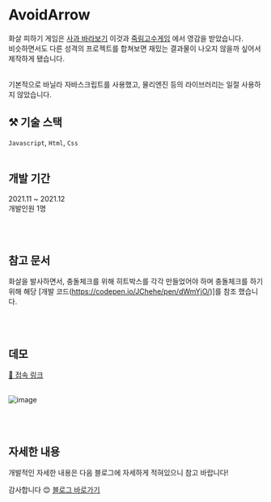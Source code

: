 # AvoidArrow

화살 피하기 게임은 [사과 바라보기](https://www.youtube.com/watch?v=4IwcqHazkfY) 이것과 [죽림고수게임](https://vidkidz.tistory.com/107) 에서 영감을 받았습니다. <br/>
비슷하면서도 다른 성격의 프로젝트를 합쳐보면 재밌는 결과물이 나오지 않을까 싶어서 제작하게 됐습니다. <br/><br/>

기본적으로 바닐라 자바스크립트를 사용했고, 물리엔진 등의 라이브러리는 일절 사용하지 않았습니다. <br/>

## ⚒️ 기술 스택
`Javascript`, `Html`, `Css`
<br/><br/>


## 개발 기간
2021.11 ~ 2021.12 <br/>
개발인원 1명

<br/><br/>

## 참고 문서
화살을 발사하면서, 충돌체크를 위해 히트박스를 각각 만들었어야 하며 충돌체크를 하기 위해 해당 [개발 코드(https://codepen.io/JChehe/pen/dWmYjO/)]를 참조 했습니다.


<br/><br/>


## 데모
[🔗 접속 링크](https://portfolio-a7824.web.app/Avoid_Arrows/index.html) <br/> <br/>

![image](https://github.com/hdev1004/AvoidArrowGame/assets/59737252/0e7a03b6-bfd5-4872-9bb2-8da8a54ec29f)

<br/><br/>

## 자세한 내용
개발적인 자세한 내용은 다음 블로그에 자세하게 적혀있으니 참고 바랍니다!

감사합니다 😊
[블로그 바로가기](https://blog.naver.com/zlatmgpdjtiq/222590943472)
